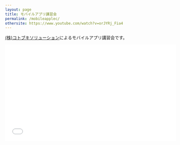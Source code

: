 ```yaml
---
layout: page
title: モバイルアプリ講習会
permalink: /mobileapplec/
othersite: https://www.youtube.com/watch?v=orJYRj_Fia4
---
```


[(株)コトブキソリューション](https://www.ksol.jp/)によるモバイルアプリ講習会です。

<iframe width="560" height="315" src="{{page.othersite}}" title="YouTube video player" frameborder="0" allow="accelerometer; autoplay; clipboard-write; encrypted-media; gyroscope; picture-in-picture" allowfullscreen></iframe>


<div class="space-30"> </div>